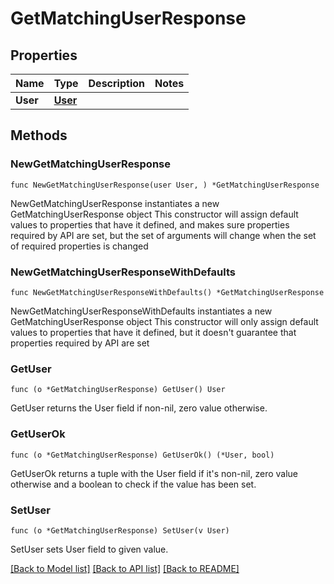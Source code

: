 # GetMatchingUserResponse

## Properties

Name | Type | Description | Notes
------------ | ------------- | ------------- | -------------
**User** | [**User**](User.md) |  | 

## Methods

### NewGetMatchingUserResponse

`func NewGetMatchingUserResponse(user User, ) *GetMatchingUserResponse`

NewGetMatchingUserResponse instantiates a new GetMatchingUserResponse object
This constructor will assign default values to properties that have it defined,
and makes sure properties required by API are set, but the set of arguments
will change when the set of required properties is changed

### NewGetMatchingUserResponseWithDefaults

`func NewGetMatchingUserResponseWithDefaults() *GetMatchingUserResponse`

NewGetMatchingUserResponseWithDefaults instantiates a new GetMatchingUserResponse object
This constructor will only assign default values to properties that have it defined,
but it doesn't guarantee that properties required by API are set

### GetUser

`func (o *GetMatchingUserResponse) GetUser() User`

GetUser returns the User field if non-nil, zero value otherwise.

### GetUserOk

`func (o *GetMatchingUserResponse) GetUserOk() (*User, bool)`

GetUserOk returns a tuple with the User field if it's non-nil, zero value otherwise
and a boolean to check if the value has been set.

### SetUser

`func (o *GetMatchingUserResponse) SetUser(v User)`

SetUser sets User field to given value.



[[Back to Model list]](../README.md#documentation-for-models) [[Back to API list]](../README.md#documentation-for-api-endpoints) [[Back to README]](../README.md)


